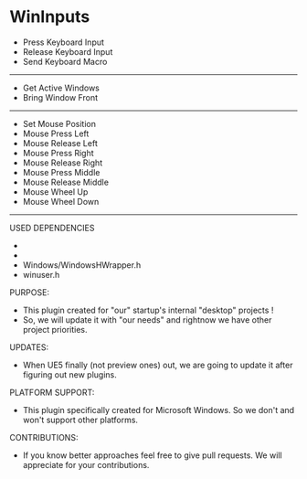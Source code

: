 # WinInputs

- Press Keyboard Input
- Release Keyboard Input
- Send Keyboard Macro
--------------------------------------------------------------------------------------------
- Get Active Windows
- Bring Window Front
--------------------------------------------------------------------------------------------
- Set Mouse Position
- Mouse Press Left
- Mouse Release Left
- Mouse Press Right
- Mouse Release Right
- Mouse Press Middle
- Mouse Release Middle
- Mouse Wheel Up
- Mouse Wheel Down
--------------------------------------------------------------------------------------------
USED DEPENDENCIES
- <iostream>
- <string>
- Windows/WindowsHWrapper.h
- winuser.h

PURPOSE:
- This plugin created for "our" startup's internal "desktop" projects !
- So, we will update it with "our needs" and rightnow we have other project priorities.

UPDATES:
- When UE5 finally (not preview ones) out, we are going to update it after figuring out new plugins.

PLATFORM SUPPORT:
- This plugin specifically created for Microsoft Windows. So we don't and won't support other platforms.

CONTRIBUTIONS:
- If you know better approaches feel free to give pull requests. We will appreciate for your contributions.